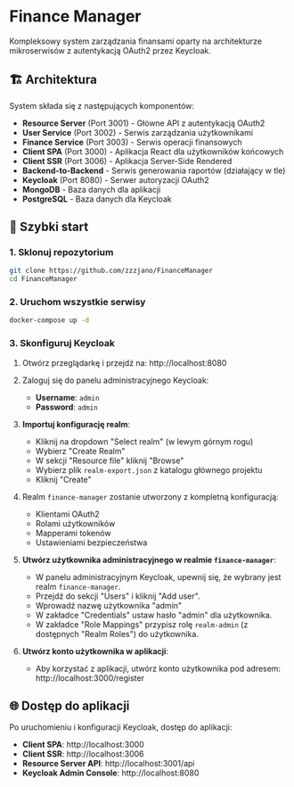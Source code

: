 # Finance Manager

Kompleksowy system zarządzania finansami oparty na architekturze mikroserwisów z autentykacją OAuth2 przez Keycloak.

## 🏗️ Architektura

System składa się z następujących komponentów:

- **Resource Server** (Port 3001) - Główne API z autentykacją OAuth2
- **User Service** (Port 3002) - Serwis zarządzania użytkownikami  
- **Finance Service** (Port 3003) - Serwis operacji finansowych
- **Client SPA** (Port 3000) - Aplikacja React dla użytkowników końcowych
- **Client SSR** (Port 3006) - Aplikacja Server-Side Rendered
- **Backend-to-Backend** - Serwis generowania raportów (działający w tle)
- **Keycloak** (Port 8080) - Serwer autoryzacji OAuth2
- **MongoDB** - Baza danych dla aplikacji
- **PostgreSQL** - Baza danych dla Keycloak

## 🚀 Szybki start

### 1. Sklonuj repozytorium
```bash
git clone https://github.com/zzzjano/FinanceManager
cd FinanceManager
```

### 2. Uruchom wszystkie serwisy
```bash
docker-compose up -d
```

### 3. Skonfiguruj Keycloak

1. Otwórz przeglądarkę i przejdź na: http://localhost:8080
2. Zaloguj się do panelu administracyjnego Keycloak:
   - **Username**: `admin`
   - **Password**: `admin`

3. **Importuj konfigurację realm**:
   - Kliknij na dropdown "Select realm" (w lewym górnym rogu)
   - Wybierz "Create Realm"
   - W sekcji "Resource file" kliknij "Browse"
   - Wybierz plik `realm-export.json` z katalogu głównego projektu
   - Kliknij "Create"

4. Realm `finance-manager` zostanie utworzony z kompletną konfiguracją:
   - Klientami OAuth2
   - Rolami użytkowników
   - Mapperami tokenów
   - Ustawieniami bezpieczeństwa

5. **Utwórz użytkownika administracyjnego w realmie `finance-manager`**:
   - W panelu administracyjnym Keycloak, upewnij się, że wybrany jest realm `finance-manager`.
   - Przejdź do sekcji "Users" i kliknij "Add user".
   - Wprowadź nazwę użytkownika "admin"
   - W zakładce "Credentials" ustaw hasło "admin" dla użytkownika.
   - W zakładce "Role Mappings" przypisz rolę `realm-admin` (z dostępnych "Realm Roles") do użytkownika.

6. **Utwórz konto użytkownika w aplikacji**:
   - Aby korzystać z aplikacji, utwórz konto użytkownika pod adresem: http://localhost:3000/register

## 🌐 Dostęp do aplikacji

Po uruchomieniu i konfiguracji Keycloak, dostęp do aplikacji:

- **Client SPA**: http://localhost:3000
- **Client SSR**: http://localhost:3006  
- **Resource Server API**: http://localhost:3001/api
- **Keycloak Admin Console**: http://localhost:8080
